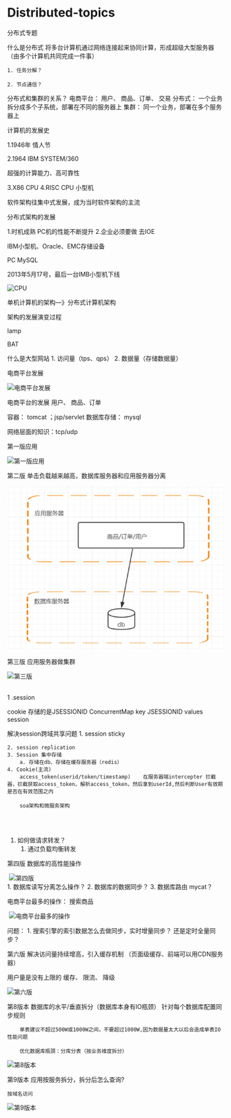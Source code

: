 # Distributed-topics
分布式专题

什么是分布式
	将多台计算机通过网络连接起来协同计算，形成超级大型服务器（由多个计算机共同完成一件事）


	1. 任务分解？
	
	2. 节点通信？

分布式和集群的关系？
电商平台：  用户、 商品、订单、 交易
分布式： 一个业务拆分成多个子系统，部署在不同的服务器上
集群：  同一个业务，部署在多个服务器上
	
	
计算机的发展史

1.1946年  情人节

2.1964  IBM  SYSTEM/360

超强的计算能力、高可靠性

3.X86  CPU
4.RISC CPU 小型机


软件架构往集中式发展，成为当时软件架构的主流

分布式架构的发展

1.时机成熟 
	PC机的性能不断提升
2.企业必须要做
去IOE

IBM小型机、Oracle、EMC存储设备


PC               MySQL    

2013年5月17号，最后一台IMB小型机下线

![CPU](https://github.com/lwx57280/Distributed-topics/tree/master/images-folder/2020030601.png)

单机计算机的架构—》分布式计算机架构


架构的发展演变过程

Iamp

BAT
	
什么是大型网站
	1. 访问量（tps、qps）
	2. 数据量（存储数据量）


电商平台发展

![电商平台发展](https://github.com/lwx57280/Distributed-topics/tree/master/images-folder/2020030602.png)
               


电商平台的发展
用户、 商品、订单

容器： tomcat   ；jsp/servlet
数据库存储： mysql

网络层面的知识：tcp/udp


第一版应用

​![第一版应用](https://github.com/lwx57280/Distributed-topics/tree/master/images-folder/2020030603.png)

第二版 单击负载越来越高，数据库服务器和应用服务器分离

​![第二版](https://github.com/lwx57280/Distributed-topics/blob/master/images-folder/2020030604.png)

第三版  应用服务器做集群
	
![第三版](https://github.com/lwx57280/Distributed-topics/tree/master/images-folder/2020030605.png)


​	
1 .session 

cookie 存储的是JSESSIONID
ConcurrentMap   key JSESSIONID  values session



解决session跨域共享问题
	1. session sticky
	
	2. session replication
	3. Session 集中存储
		a. 存储在db、存储在缓存服务器（redis）
	4. Cookie(主流)
		access_token(userid/token/timestamp)    在服务器端intercepter 拦截器，拦截获取access_token，解析access_token，然后拿到userId,然后判断User有效期是否在有效范围之内
		
		soa架构和微服务架构


​	
​	
1. 如何做请求转发？
	1. 通过负载均衡转发

第四版  数据库的高性能操作

​	![第四版](https://github.com/lwx57280/Distributed-topics/tree/master/images-folder/2020030606.png)
​	
	1. 数据库读写分离怎么操作？
	2. 数据库的数据同步？
	3. 数据库路由 mycat？

电商平台最多的操作： 搜索商品

​	![**电商平台最多的操作**](https://github.com/lwx57280/Distributed-topics/tree/master/images-folder/2020030607.png)



问题： 
	1. 搜索引擎的索引数据怎么去做同步，实时增量同步？ 还是定时全量同步？

第六版 解决访问量持续增高，引入缓存机制
（页面级缓存、前端可以用CDN服务器）

用户量是没有上限的
缓存、 限流、 降级

![第六版](https://github.com/lwx57280/Distributed-topics/tree/master/images-folder/2020030608.png)



第8️版本 数据库的水平/垂直拆分（数据库本身有IO瓶颈）
	    针对每个数据库配置同步规则


		单表建议不超过500W或1000W之间，不要超过1000W,因为数据量太大以后会造成单表IO性能问题
		
		优化数据库瓶颈：分库分表（按业务维度拆分）


![第8版本](https://github.com/lwx57280/Distributed-topics/tree/master/images-folder/2020030609.png)			


第9版本  应用按服务拆分，拆分后怎么查询?

	按域名访问

![第9版本](https://github.com/lwx57280/Distributed-topics/tree/master/images-folder/20200306010.png)
